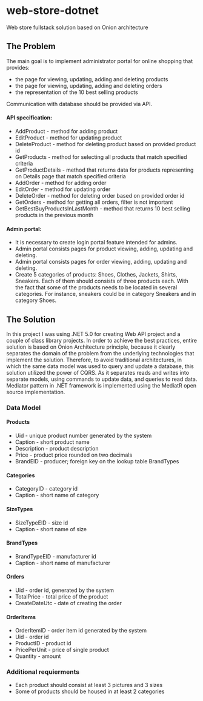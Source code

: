 # web-store-dotnet
Web store fullstack solution based on Onion architecture


## The Problem

The main goal is to implement administrator portal for online shopping that provides:
- the page for viewing, updating, adding and deleting products
- the page for viewing, updating, adding and deleting orders
- the representation of the 10 best selling products

Communication with database should be provided via API.

#### API specification:

- AddProduct - method for adding product
- EditProduct - method for updating product
- DeleteProduct - method for deleting product based on provided product id
- GetProducts - method for selecting all products that match specified criteria
- GetProductDetails - method that returns data for products representing on Details page that match specified criteria
- AddOrder - method for adding order
- EditOrder - method for updating order
- DeleteOrder - method for deleting order based on provided order id
- GetOrders - method for getting all orders, filter is not important
- GetBestBuyProductsInLastMonth - method that returns 10 best selling products in the previous month


#### Admin portal:

- It is necessary to create login portal feature intended for admins.
- Admin portal consists pages for product viewing, adding, updating and deleting.
- Admin portal consists pages for order viewing, adding, updating and deleting.  
- Create 5 categories of products: Shoes, Clothes, Jackets, Shirts, Sneakers. Each of them should consists of three products each. With the fact that some of the products needs to be located in several categories. For instance, sneakers could be in category Sneakers and in category Shoes. 




## The Solution

In this project I was using .NET 5.0 for creating Web API project and a couple of class library projects.
In order to achieve the best practices, entire solution is based on Onion Architecture principle, because it clearly separates the domain of the problem from the underlying technologies that implement the solution. Therefore, to avoid traditional architectures, in which the same data model was used to query and update a database, this solution utilized the power of CQRS. As it separates reads and writes into separate models, using commands to update data, and queries to read data. Mediator pattern in .NET framework is implemented using the MediatR open source implementation. 


### Data Model

#### Products
* Uid - unique product number generated by the system
* Caption - short product name
* Description - product description
* Price - product price rounded on two decimals
* BrandEID - producer; foreign key on the lookup table BrandTypes

#### Categories
* CategoryID - category id
* Caption - short name of category
 
#### SizeTypes
* SizeTypeEID - size id
* Caption - short name of size

#### BrandTypes
* BrandTypeEID - manufacturer id
* Caption - short name of manufacturer

#### Orders
* Uid - order id, generated by the system
* TotalPrice - total price of the product
* CreateDateUtc - date of creating the order

#### OrderItems
* OrderItemID - order item id generated by the system
* Uid - order id
* ProductID - product id
* PricePerUnit - price of single product
* Quantity - amount


### Additional requierments
* Each product should consist at least 3 pictures and 3 sizes
* Some of products should be housed in at least 2 categories


